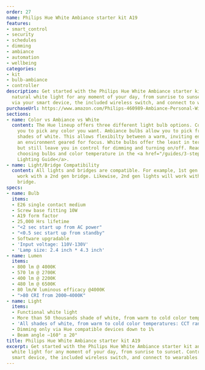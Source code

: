 ```yaml
---
order: 27
name: Philips Hue White Ambiance starter kit A19
features:
- smart_control
- security
- schedules
- dimming
- ambiance
- automation
- wellbeing
categories:
- kit
- bulb-ambiance
- controller
description: Get started with the Philips Hue White Ambiance starter kit and enjoy
  natural white light for any moment of your day, from sunrise to sunset. Control
  via your smart device, the included wireless switch, and connect to wearables.
purchaseUrl: https://www.amazon.com/Philips-460989-Ambiance-Personal-Wireless/dp/B01F6T4R80?tag=meethue-20
sections:
- name: Color vs Ambiance vs White
  content: The Hue lineup offers three different light bulb options. Color bulbs allow
    you to pick any color you want. Ambiance bulbs allow you to pick from many different
    shades of white. This allows flexibilty between a warm, inviting environment and
    an environment geared for focus. White bulbs offer the least in terms of features,
    but still leave you in control for dimming and turning on/off. Read more about
    choosing bulbs and color temperature in the <a href="/guides/3-steps-to-hue-the-guide-you-wish-you-had-read-first/">Hue
    Lighting Guide</a>.
- name: Light/Bridge Compatibility
  content: All lights and bridges are compatible. For example, 1st gen lights will
    work with a 2nd gen bridge. Likewise, 2nd gen lights will work with a 1st gen
    bridge.
specs:
- name: Bulb
  items:
  - E26 single contact medium
  - Screw base fitting 10W
  - A19 form factor
  - 25,000 Hrs lifetime
  - "<2 sec start up from AC power"
  - "<0.5 sec start up from standby"
  - Software upgradable
  - 'Input voltage: 110V-130V'
  - 'Lamp size: 2.4 inch * 4.3 inch'
- name: Lumen
  items:
  - 800 lm @ 4000K
  - 570 lm @ 2700K
  - 400 lm @ 2200K
  - 480 lm @ 6500K
  - 80 lm/W luminous efficacy @4000K
  - ">80 CRI from 2000–4000K"
- name: Light
  items:
  - Functional white light
  - More than 50 thousands shade of white, from warm to cold color temperatures
  - 'All shades of white, from warm to cold color temperatures: CCT range 2000-6500K'
  - Dimming only via Hue compatible devices down to 1%
  - Beam angle –160° ± 20°
title: Philips Hue White Ambiance starter kit A19
excerpt: Get started with the Philips Hue White Ambiance starter kit and enjoy natural
  white light for any moment of your day, from sunrise to sunset. Control via your
  smart device, the included wireless switch, and connect to wearables.
---
```

